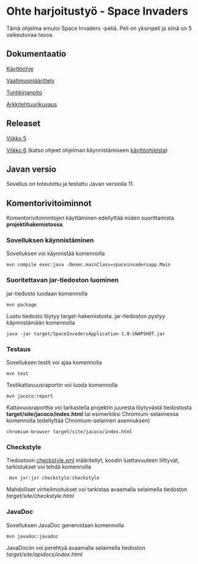 # Ohte harjoitustyö - Space Invaders

Tämä ohjelma emuloi Space Invaders -peliä. Peli on yksinpeli ja siinä on 5 vaikeutuvaa tasoa.


## Dokumentaatio
[Käyttöohje](https://github.com/asianomainen/ot-harjoitustyo/blob/master/dokumentaatio/kayttoohje.md)

[Vaatimusmäärittely](https://github.com/asianomainen/ot-harjoitustyo/blob/master/dokumentaatio/vaatimusmaarittely.md)

[Tuntikirjanpito](https://github.com/asianomainen/ot-harjoitustyo/blob/master/dokumentaatio/tuntikirjanpito.md)

[Arkkitehtuurikuvaus](https://github.com/asianomainen/ot-harjoitustyo/blob/master/dokumentaatio/arkkitehtuuri.md)

## Releaset

[Viikko 5](https://github.com/asianomainen/ot-harjoitustyo/releases/tag/viikko5_v2)

[Viikko 6](https://github.com/asianomainen/ot-harjoitustyo/releases/tag/viikko6_v2) (katso ohjeet ohjelman käynnistämiseen [käyttöohjeista](https://github.com/asianomainen/ot-harjoitustyo/blob/master/dokumentaatio/kayttoohje.md))

## Javan versio

Sovellus on toteutettu ja testattu Javan versiolla 11.

## Komentorivitoiminnot

Komentorivitoimintojen käyttäminen edellyttää niiden suorittamista **projektihakemistossa**.

### Sovelluksen käynnistäminen

Sovelluksen voi käynnistää komennolla

```
mvn compile exec:java -Dexec.mainClass=spaceinvadersapp.Main
```

### Suoritettavan jar-tiedoston luominen

jar-tiedosto luodaan komennolla

```
mvn package
```

Luotu tiedosto löytyy target-hakemistosta. jar-tiedoston pystyy käynnistämään komennolla

```
java -jar target/SpaceInvadersApplication-1.0-SNAPSHOT.jar
```

### Testaus

Sovelluksen testit voi ajaa komennolla

```
mvn test
```

Testikattavuusraportin voi luoda komennolla

```
mvn jacoco:report
```

Kattavuusraporttia voi tarkastella projektin juuresta löytyvästä tiedostosta **target/site/jacoco/index.html** tai esimerkiksi Chromium-selaimessa komennolla (edellyttää Chromium-selaimen asennuksen)

```
chromium-browser target/site/jacoco/index.html
```

### Checkstyle

Tiedostoon [checkstyle.xml](https://github.com/asianomainen/ot-harjoitustyo/blob/master/SpaceInvaders/checkstyle.xml) määritellyt, koodin luettavuuteen liittyvät, tarkistukset voi tehdä komennolla

```
 mvn jxr:jxr checkstyle:checkstyle
```

Mahdolliset virheilmoitukset voi tarkistaa avaamalla selaimella tiedoston _target/site/checkstyle.html_


### JavaDoc

Sovelluksen JavaDoc generoidaan komennolla

```
mvn javadoc:javadoc
```

JavaDociin voi perehtyä avaamalla selaimella tiedoston _target/site/apidocs/index.html_
